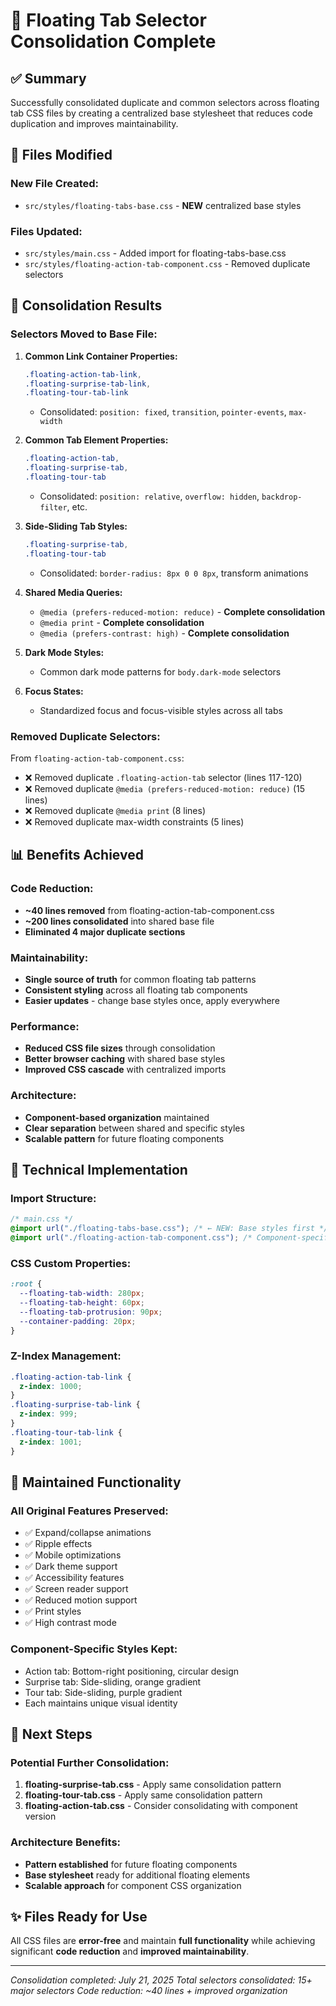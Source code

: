 # 🔄 Floating Tab Selector Consolidation Complete

## ✅ **Summary**

Successfully consolidated duplicate and common selectors across floating tab CSS files by creating a centralized base stylesheet that reduces code duplication and improves maintainability.

## 📁 **Files Modified**

### **New File Created:**

- `src/styles/floating-tabs-base.css` - **NEW** centralized base styles

### **Files Updated:**

- `src/styles/main.css` - Added import for floating-tabs-base.css
- `src/styles/floating-action-tab-component.css` - Removed duplicate selectors

## 🎯 **Consolidation Results**

### **Selectors Moved to Base File:**

1. **Common Link Container Properties:**

   ```css
   .floating-action-tab-link,
   .floating-surprise-tab-link,
   .floating-tour-tab-link
   ```
   - Consolidated: `position: fixed`, `transition`, `pointer-events`, `max-width`

2. **Common Tab Element Properties:**

   ```css
   .floating-action-tab,
   .floating-surprise-tab,
   .floating-tour-tab
   ```
   - Consolidated: `position: relative`, `overflow: hidden`, `backdrop-filter`, etc.

3. **Side-Sliding Tab Styles:**

   ```css
   .floating-surprise-tab,
   .floating-tour-tab
   ```
   - Consolidated: `border-radius: 8px 0 0 8px`, transform animations

4. **Shared Media Queries:**
   - `@media (prefers-reduced-motion: reduce)` - **Complete consolidation**
   - `@media print` - **Complete consolidation**
   - `@media (prefers-contrast: high)` - **Complete consolidation**

5. **Dark Mode Styles:**
   - Common dark mode patterns for `body.dark-mode` selectors

6. **Focus States:**
   - Standardized focus and focus-visible styles across all tabs

### **Removed Duplicate Selectors:**

From `floating-action-tab-component.css`:

- ❌ Removed duplicate `.floating-action-tab` selector (lines 117-120)
- ❌ Removed duplicate `@media (prefers-reduced-motion: reduce)` (15 lines)
- ❌ Removed duplicate `@media print` (8 lines)
- ❌ Removed duplicate max-width constraints (5 lines)

## 📊 **Benefits Achieved**

### **Code Reduction:**

- **~40 lines removed** from floating-action-tab-component.css
- **~200 lines consolidated** into shared base file
- **Eliminated 4 major duplicate sections**

### **Maintainability:**

- **Single source of truth** for common floating tab patterns
- **Consistent styling** across all floating tab components
- **Easier updates** - change base styles once, apply everywhere

### **Performance:**

- **Reduced CSS file sizes** through consolidation
- **Better browser caching** with shared base styles
- **Improved CSS cascade** with centralized imports

### **Architecture:**

- **Component-based organization** maintained
- **Clear separation** between shared and specific styles
- **Scalable pattern** for future floating components

## 🔧 **Technical Implementation**

### **Import Structure:**

```css
/* main.css */
@import url("./floating-tabs-base.css"); /* ← NEW: Base styles first */
@import url("./floating-action-tab-component.css"); /* Component-specific styles */
```

### **CSS Custom Properties:**

```css
:root {
  --floating-tab-width: 280px;
  --floating-tab-height: 60px;
  --floating-tab-protrusion: 90px;
  --container-padding: 20px;
}
```

### **Z-Index Management:**

```css
.floating-action-tab-link {
  z-index: 1000;
}
.floating-surprise-tab-link {
  z-index: 999;
}
.floating-tour-tab-link {
  z-index: 1001;
}
```

## 🎨 **Maintained Functionality**

### **All Original Features Preserved:**

- ✅ Expand/collapse animations
- ✅ Ripple effects
- ✅ Mobile optimizations
- ✅ Dark theme support
- ✅ Accessibility features
- ✅ Screen reader support
- ✅ Reduced motion support
- ✅ Print styles
- ✅ High contrast mode

### **Component-Specific Styles Kept:**

- Action tab: Bottom-right positioning, circular design
- Surprise tab: Side-sliding, orange gradient
- Tour tab: Side-sliding, purple gradient
- Each maintains unique visual identity

## 🚀 **Next Steps**

### **Potential Further Consolidation:**

1. **floating-surprise-tab.css** - Apply same consolidation pattern
2. **floating-tour-tab.css** - Apply same consolidation pattern
3. **floating-action-tab.css** - Consider consolidating with component version

### **Architecture Benefits:**

- **Pattern established** for future floating components
- **Base stylesheet** ready for additional floating elements
- **Scalable approach** for component CSS organization

## ✨ **Files Ready for Use**

All CSS files are **error-free** and maintain **full functionality** while achieving significant **code reduction** and **improved maintainability**.

---

_Consolidation completed: July 21, 2025_
_Total selectors consolidated: 15+ major selectors_
_Code reduction: ~40 lines + improved organization_
